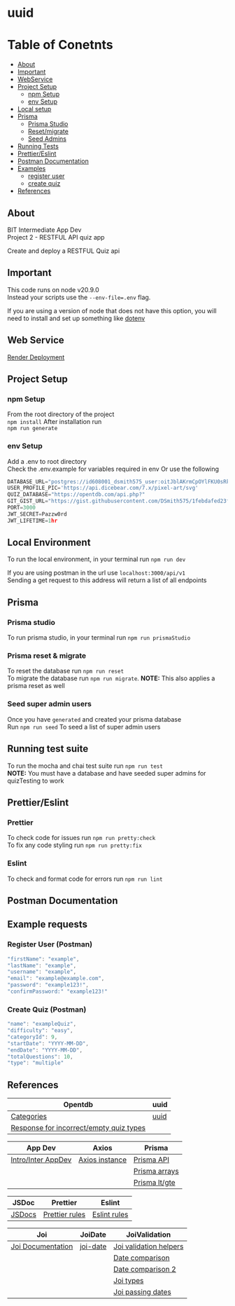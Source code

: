 # uuid

# Table of Conetnts

- [About](#about)
- [Important](#important)
- [WebService](#webservice)
- [Project Setup](#project-setup)
    + [npm Setup](#npm-setup)
    + [env Setup](#env-setup)
- [Local setup](#local)
- [Prisma](#prisma)
    + [Prisma Studio](#prisma-studio)
    + [Reset/migrate](#reset)
    + [Seed Admins](#admin-seed)
- [Running Tests](#test-suite)
- [Prettier/Eslint](#pre-lint)
- [Postman Documentation](#postman)
- [Examples](#examples)
    + [register user](#register)
    + [create quiz](#quiz-create)
- [References](#ref)

## About <a name="about"/>
BIT Intermediate App Dev  
Project 2 - RESTFUL API quiz app  

Create and deploy a RESTFUL Quiz api

## Important <a name="important"/>
This code runs on node v20.9.0  
Instead your scripts use the `--env-file=.env` flag.  

If you are using a version of node that does not have this option, you will need to install and set up something like [dotenv](https://www.npmjs.com/package/dotenv)

## Web Service <a name="webservice"/>
[Render Deployment](https://smitde5-inter-dev-restful.onrender.com/)

## Project Setup <a name="project-setup"/>

### npm Setup <a name="npm-setup"/>
From the root directory of the project  
`npm install`
After installation run  
`npm run generate`

### env Setup <a name="env-setup"/>
Add a .env to root directory  
Check the .env.example for variables required in env
Or use the following
```js
DATABASE_URL="postgres://id608001_dsmith575_user:oitJblAKrmCpOYlFKU0sRk1yqoapT7zm@dpg-ck3om5fqj8ts738356cg-a.oregon-postgres.render.com/id608001_dsmith575"
USER_PROFILE_PIC='https://api.dicebear.com/7.x/pixel-art/svg'
QUIZ_DATABASE="https://opentdb.com/api.php?"
GIT_GIST_URL="https://gist.githubusercontent.com/DSmith575/1febdafed23fb8f592f89809423463d2/raw/08bf599fb971aa8ea14923808eb4120933fa1efe/basisUsers.json"
PORT=3000
JWT_SECRET=Pazzw0rd
JWT_LIFETIME=1hr
```

## Local Environment <a name="local"/>
To run the local environment, in your terminal run `npm run dev`  

If you are using postman in the url use
`localhost:3000/api/v1`  
Sending a get request to this address will return a list of all endpoints

## Prisma <a name="prisma"/>

### Prisma studio <a name="prisma-studio"/>
To run prisma studio, in your terminal run `npm run prismaStudio`

### Prisma reset & migrate <a name="reset"/>
To reset the database run `npm run reset`  
To migrate the database run `npm run migrate`. **NOTE:** This also applies a prisma reset as well

### Seed super admin users <a name="admin-seed"/>
Once you have `generated` and created your prisma database  
Run `npm run seed` To seed a list of super admin users

## Running test suite <a name="test-suite"/>
To run the mocha and chai test suite run `npm run test`  
**NOTE:** You must have a database and have seeded super admins for quizTesting to work

## Prettier/Eslint <a name="pre-lint"/>

### Prettier
To check code for issues run `npm run pretty:check`  
To fix any code styling run `npm run pretty:fix`  

### Eslint
To check and format code for errors run `npm run lint`

## Postman Documentation <a name="postman"/>

## Example requests <a name="examples"/>

### Register User (Postman) <a name="register"/>
```js
"firstName": "example",
"lastName": "example",
"username": "example",
"email": "example@example.com",
"password": "example123!",
"confirmPassword:" "example123!"
```

### Create Quiz (Postman) <a name="quiz-create"/>
```js
"name": "exampleQuiz",
"difficulty": "easy",
"categoryId": 9,
"startDate": "YYYY-MM-DD",
"endDate": "YYYY-MM-DD",
"totalQuestions": 10,
"type": "multiple"
```

## References <a name="ref"/>

| Opentdb | uuid |
| ------- | ---- |
| [Categories](https://opentdb.com/api_category.php) | [uuid](https://www.uuidgenerator.net/dev-corner/javascript) |
| [Response for incorrect/empty quiz types](https://opentdb.com/api.php?amount=10&category=10&difficulty=easy&type=boolean) |

| App Dev | Axios | Prisma |
| ------- | ----- | ------ |
| [Intro/Inter AppDev](https://github.com/otago-polytechnic-bit-courses/ID608001-intermediate-app-dev-concepts) | [Axios instance](https://axios-http.com/docs/instance) | [Prisma API](https://www.prisma.io/docs/reference) |
| | | [Prisma arrays](https://www.prisma.io/docs/concepts/components/prisma-client/working-with-fields/working-with-scalar-lists-arrays) |
| | | [Prisma lt/gte](https://www.prisma.io/docs/concepts/components/prisma-client/filtering-and-sorting) |



| JSDoc | Prettier | Eslint |
| ----- | -------- | ------ |
| [JSDocs](https://jsdoc.app/) | [Prettier rules](https://axios-http.com/docs/config_defaults) | [Eslint rules](https://eslint.org/docs/latest/rules/) |

| Joi | JoiDate | JoiValidation |
| --- | ------- | ------------- |
| [Joi Documentation](https://joi.dev/api/?v=17.9.1) | [joi-date](https://joi.dev/module/joi-date/) |[Joi validation helpers](https://joi.dev/api/?v=17.9.1#validation-helpers) |
| | | [Date comparison](https://github.com/hapijs/joi/issues/2288) |
| | | [Date comparison 2](https://github.com/hapijs/joi/issues/2371) |
| | | [Joi types](https://dev.to/itnext/joi-awesome-code-validation-for-node-js-and-express-35pk) |
| | | [Joi passing dates](https://github.com/hapijs/joi/issues/794) |